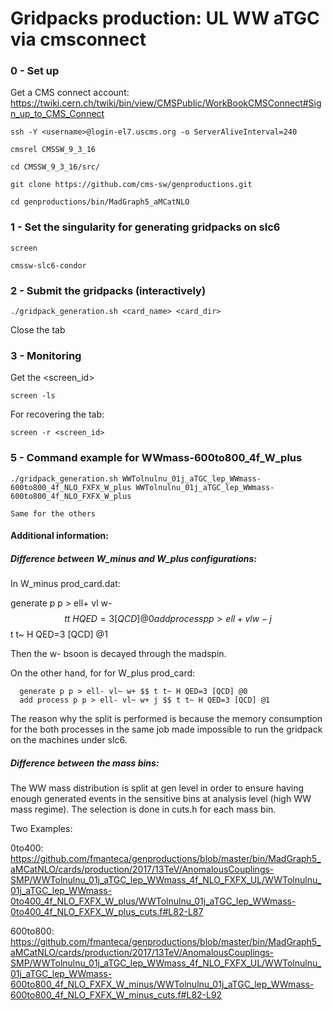 Gridpacks production: UL WW aTGC via cmsconnect
======================

### 0 - Set up

Get a CMS connect account: https://twiki.cern.ch/twiki/bin/view/CMSPublic/WorkBookCMSConnect#Sign_up_to_CMS_Connect

    ssh -Y <username>@login-el7.uscms.org -o ServerAliveInterval=240

    cmsrel CMSSW_9_3_16 
    
    cd CMSSW_9_3_16/src/
    
    git clone https://github.com/cms-sw/genproductions.git

    cd genproductions/bin/MadGraph5_aMCatNLO
    

### 1 - Set the singularity for generating gridpacks on slc6

    screen 

    cmssw-slc6-condor 

    
### 2 - Submit the gridpacks (interactively)

    ./gridpack_generation.sh <card_name> <card_dir>

Close the tab


### 3 - Monitoring 

Get the <screen_id>

    screen -ls

For recovering the tab:

    screen -r <screen_id>


### 5 - Command example for WWmass-600to800_4f_W_plus

    ./gridpack_generation.sh WWTolnulnu_01j_aTGC_lep_WWmass-600to800_4f_NLO_FXFX_W_plus WWTolnulnu_01j_aTGC_lep_WWmass-600to800_4f_NLO_FXFX_W_plus

    Same for the others

#### Additional information: 

##### Difference between W_minus and W_plus configurations:

In W_minus prod_card.dat:
   
   generate p p > ell+ vl w- $$ t t~ H QED=3 [QCD] @0
   add process p p > ell+ vl w- j $$ t t~ H QED=3 [QCD] @1

Then the w- bsoon is decayed through the madspin.

On the other hand, for for W_plus prod_card:

      generate p p > ell- vl~ w+ $$ t t~ H QED=3 [QCD] @0
      add process p p > ell- vl~ w+ j $$ t t~ H QED=3 [QCD] @1


The reason why the split is performed is because the memory consumption for the both processes in the same job made impossible to run the gridpack on the machines under slc6.

##### Difference between the mass bins:

The WW mass distribution is split at gen level in order to ensure having enough generated events in the sensitive bins at analysis level (high WW mass regime). 
The selection is done in cuts.h for each mass bin. 

Two Examples: 

0to400: https://github.com/fmanteca/genproductions/blob/master/bin/MadGraph5_aMCatNLO/cards/production/2017/13TeV/AnomalousCouplings-SMP/WWTolnulnu_01j_aTGC_lep_WWmass_4f_NLO_FXFX_UL/WWTolnulnu_01j_aTGC_lep_WWmass-0to400_4f_NLO_FXFX_W_plus/WWTolnulnu_01j_aTGC_lep_WWmass-0to400_4f_NLO_FXFX_W_plus_cuts.f#L82-L87

600to800: https://github.com/fmanteca/genproductions/blob/master/bin/MadGraph5_aMCatNLO/cards/production/2017/13TeV/AnomalousCouplings-SMP/WWTolnulnu_01j_aTGC_lep_WWmass_4f_NLO_FXFX_UL/WWTolnulnu_01j_aTGC_lep_WWmass-600to800_4f_NLO_FXFX_W_minus/WWTolnulnu_01j_aTGC_lep_WWmass-600to800_4f_NLO_FXFX_W_minus_cuts.f#L82-L92
